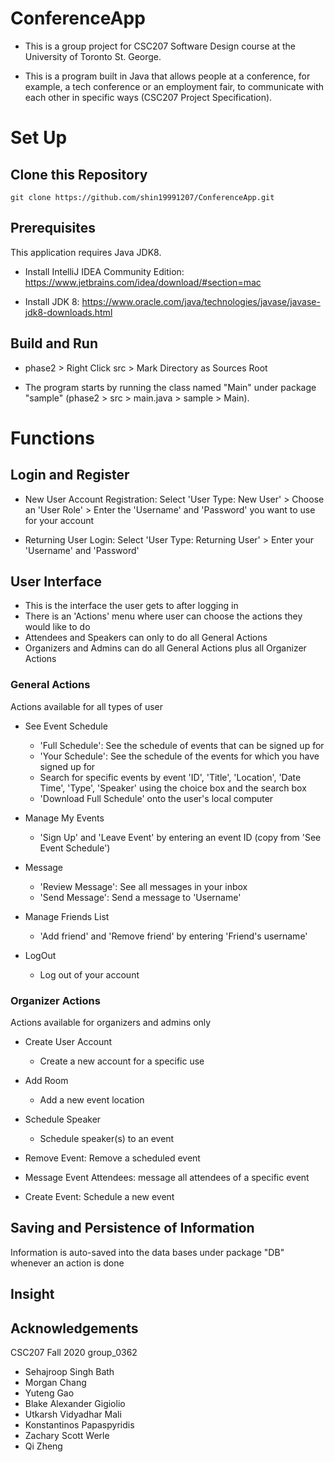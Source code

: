 # ConferenceApp
- This is a group project for CSC207 Software Design course at the University of Toronto St. George.

- This is a program built in Java that allows people at a conference, for example, a tech conference or an employment fair, to communicate with each other in specific ways (CSC207 Project Specification). 

# Set Up

## Clone this Repository
`git clone https://github.com/shin19991207/ConferenceApp.git`

## Prerequisites
This application requires Java JDK8.

- Install IntelliJ IDEA Community Edition: https://www.jetbrains.com/idea/download/#section=mac

- Install JDK 8: https://www.oracle.com/java/technologies/javase/javase-jdk8-downloads.html

## Build and Run

- phase2 > Right Click src > Mark Directory as Sources Root

- The program starts by running the class named "Main" under package "sample" (phase2 > src > main.java > sample > Main).

# Functions

## Login and Register

   * New User Account Registration:
     Select 'User Type: New User' > Choose an 'User Role' > Enter the 'Username' and 'Password' you want to use for your account

   * Returning User Login:
     Select 'User Type: Returning User' > Enter your 'Username' and 'Password'


## User Interface

   - This is the interface the user gets to after logging in
   - There is an 'Actions' menu where user can choose the actions they would like to do
   - Attendees and Speakers can only to do all General Actions
   - Organizers and Admins can do all General Actions plus all Organizer Actions

   ### General Actions
   
   Actions available for all types of user

   * See Event Schedule
        - 'Full Schedule': See the schedule of events that can be signed up for
        - 'Your Schedule': See the schedule of the events for which you have signed up for
        - Search for specific events by event 'ID', 'Title', 'Location', 'Date Time', 'Type', 'Speaker' using the choice box and the search box
        - 'Download Full Schedule' onto the user's local computer

   * Manage My Events
        - 'Sign Up' and 'Leave Event' by entering an event ID (copy from 'See Event Schedule')

   * Message
      - 'Review Message': See all messages in your inbox
      - 'Send Message': Send a message to 'Username'

   * Manage Friends List
      - 'Add friend' and 'Remove friend' by entering 'Friend's username'

   * LogOut
      - Log out of your account

   ### Organizer Actions
   Actions available for organizers and admins only

   * Create User Account
      - Create a new account for a specific use

   * Add Room
      - Add a new event location

   * Schedule Speaker
      - Schedule speaker(s) to an event

   * Remove Event: Remove a scheduled event

   * Message Event Attendees: message all attendees of a specific event

   * Create Event: Schedule a new event

## Saving and Persistence of Information

   Information is auto-saved into the data bases under package "DB" whenever an action is done

## Insight

## Acknowledgements
CSC207 Fall 2020 group_0362
* Sehajroop Singh Bath
* Morgan Chang
* Yuteng Gao
* Blake Alexander Gigiolio
* Utkarsh Vidyadhar Mali
* Konstantinos Papaspyridis
* Zachary Scott Werle
* Qi Zheng
